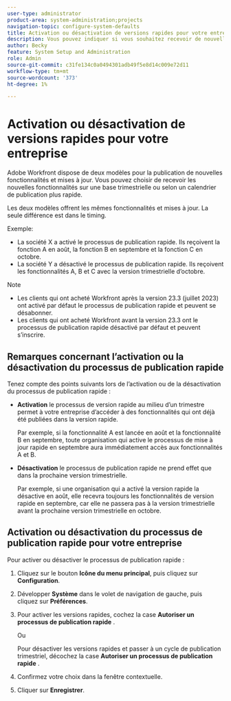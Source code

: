 ```yaml
---
user-type: administrator
product-area: system-administration;projects
navigation-topic: configure-system-defaults
title: Activation ou désactivation de versions rapides pour votre entreprise
description: Vous pouvez indiquer si vous souhaitez recevoir de nouvelles fonctionnalités Workfront sur une base mensuelle ou trimestrielle.
author: Becky
feature: System Setup and Administration
role: Admin
source-git-commit: c31fe134c0a0494301adb49f5e8d14c009e72d11
workflow-type: tm+mt
source-wordcount: '373'
ht-degree: 1%

---
```


# Activation ou désactivation de versions rapides pour votre entreprise

Adobe Workfront dispose de deux modèles pour la publication de nouvelles fonctionnalités et mises à jour. Vous pouvez choisir de recevoir les nouvelles fonctionnalités sur une base trimestrielle ou selon un calendrier de publication plus rapide.

Les deux modèles offrent les mêmes fonctionnalités et mises à jour. La seule différence est dans le timing.

Exemple:

* La société X a activé le processus de publication rapide. Ils reçoivent la fonction A en août, la fonction B en septembre et la fonction C en octobre.
* La société Y a désactivé le processus de publication rapide. Ils reçoivent les fonctionnalités A, B et C avec la version trimestrielle d’octobre.

>[!NOTE]
>
>* Les clients qui ont acheté Workfront après la version 23.3 (juillet 2023) ont activé par défaut le processus de publication rapide et peuvent se désabonner.
>* Les clients qui ont acheté Workfront avant la version 23.3 ont le processus de publication rapide désactivé par défaut et peuvent s’inscrire.

## Remarques concernant l’activation ou la désactivation du processus de publication rapide

Tenez compte des points suivants lors de l’activation ou de la désactivation du processus de publication rapide :

* **Activation** le processus de version rapide au milieu d’un trimestre permet à votre entreprise d’accéder à des fonctionnalités qui ont déjà été publiées dans la version rapide.

  Par exemple, si la fonctionnalité A est lancée en août et la fonctionnalité B en septembre, toute organisation qui active le processus de mise à jour rapide en septembre aura immédiatement accès aux fonctionnalités A et B.

* **Désactivation** le processus de publication rapide ne prend effet que dans la prochaine version trimestrielle.

  Par exemple, si une organisation qui a activé la version rapide la désactive en août, elle recevra toujours les fonctionnalités de version rapide en septembre, car elle ne passera pas à la version trimestrielle avant la prochaine version trimestrielle en octobre.

## Activation ou désactivation du processus de publication rapide pour votre entreprise

Pour activer ou désactiver le processus de publication rapide :

1. Cliquez sur le bouton **Icône du menu principal**, puis cliquez sur **Configuration**.
1. Développer **Système** dans le volet de navigation de gauche, puis cliquez sur **Préférences**.
1. Pour activer les versions rapides, cochez la case **Autoriser un processus de publication rapide** .

   Ou

   Pour désactiver les versions rapides et passer à un cycle de publication trimestriel, décochez la case **Autoriser un processus de publication rapide** .

1. Confirmez votre choix dans la fenêtre contextuelle.
1. Cliquer sur **Enregistrer**.
